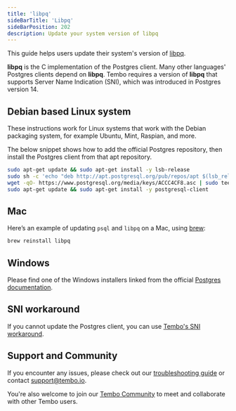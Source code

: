 ```yaml
---
title: 'libpq'
sideBarTitle: 'Libpq'
sideBarPosition: 202
description: Update your system version of libpq 
---
```


This guide helps users update their system's version of [libpq](https://www.postgresql.org/docs/current/libpq.html).

**libpq** is the C implementation of the Postgres client. Many other languages' Postgres clients depend on **libpq**. Tembo requires a version of **libpq** that supports Server Name Indication (SNI), which was introduced in Postgres version 14.

## Debian based Linux system

These instructions work for Linux systems that work with the Debian packaging system, for example Ubuntu, Mint, Raspian, and more.

The below snippet shows how to add the official Postgres repository, then install the Postgres client from that apt repository.

```bash
sudo apt-get update && sudo apt-get install -y lsb-release
sudo sh -c 'echo "deb http://apt.postgresql.org/pub/repos/apt $(lsb_release -cs)-pgdg main" > /etc/apt/sources.list.d/pgdg.list'
wget -qO- https://www.postgresql.org/media/keys/ACCC4CF8.asc | sudo tee /etc/apt/trusted.gpg.d/pgdg.asc &>/dev/null
sudo apt-get update && sudo apt-get install -y postgresql-client
```

## Mac

Here’s an example of updating `psql` and `libpq` on a Mac, using [brew](https://brew.sh/):

```bash
brew reinstall libpq
```

## Windows

Please find one of the Windows installers linked from the official [Postgres documentation](https://www.postgresql.org/download/windows/).

## SNI workaround

If you cannot update the Postgres client, you can use [Tembo's SNI workaround](/docs/getting-started/quickstarts/sni-workaround).

## Support and Community

If you encounter any issues, please check out our [troubleshooting guide](/docs/product/cloud/troubleshooting/connectivity) or contact [support@tembo.io](mailto:support@tembo.io).

You're also welcome to join our [Tembo Community](https://join.slack.com/t/tembocommunity/shared_invite/zt-23o25qt91-AnZoC1jhLMLubwia4GeNGw) to meet and collaborate with other Tembo users.
